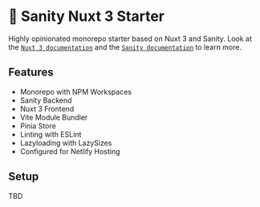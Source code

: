 # 🍿 Sanity Nuxt 3 Starter

Highly opinionated monorepo starter based on Nuxt 3 and Sanity. Look at the [`Nuxt 3 documentation`](https://v3.nuxtjs.org) and the [`Sanity documentation`](https://www.sanity.io/docs/overview-introduction) to learn more.

## Features

-   Monorepo with NPM Workspaces
-   Sanity Backend
-   Nuxt 3 Frontend
-   Vite Module Bundler
-   Pinia Store
-   Linting with ESLint
-   Lazyloading with LazySizes
-   Configured for Netlify Hosting

## Setup

TBD
